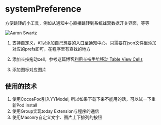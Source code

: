 # systemPreference
方便跳转的小工具，例如从通知中心直接跳转到系统蜂窝数据开关界面，等等

![Aaron Swartz](http://tango.blob.core.chinacloudapi.cn/images/20151210174207.gif)

1. 支持自定义，可以添加自己想要的入口至通知中心，只需要在json文件里添加对应的prefs即可，在程序里有查找的地方

2. 添加长按拖动cell，参考这篇博客[利用长按手势移动 Table View Cells](http://beyondvincent.com/2014/03/26/2014-03-26-cookbook-moving-table-view-cells-with-a-long-press-gesture/)

3. 添加图标对应图片

## 使用的技术
1. 使用CocoaPod引入YYModel, 所以如果下载下来不能用的话，可以试一下重新Pod install
2. 使用Group实现today Extension与程序的通信
3. 使用Masonry自定义文字、图片上下排列的按钮

